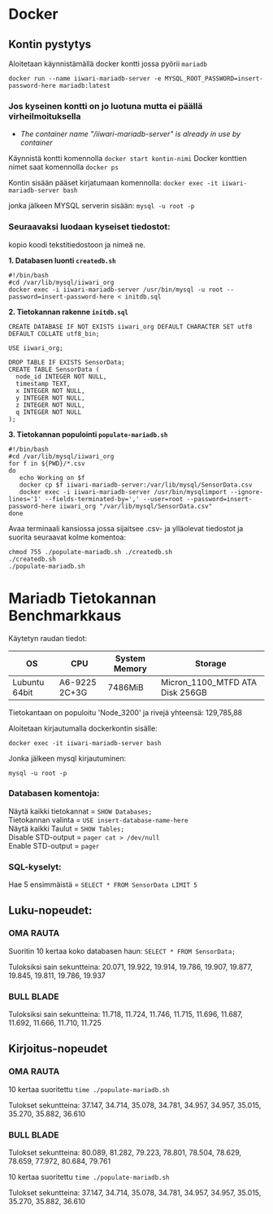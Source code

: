 # Docker

## Kontin pystytys

Aloitetaan käynnistämällä docker kontti jossa pyörii ```mariadb```
```
docker run --name iiwari-mariadb-server -e MYSQL_ROOT_PASSWORD=insert-password-here mariadb:latest
```

### Jos kyseinen kontti on jo luotuna mutta ei päällä virheilmoituksella
- *The container name "/iiwari-mariadb-server" is already in use by container*

Käynnistä kontti komennolla ```docker start kontin-nimi```
Docker konttien nimet saat komennolla ```docker ps```

Kontin sisään pääset kirjatumaan komennolla:
```docker exec -it iiwari-mariadb-server bash```

jonka jälkeen MYSQL serverin sisään:
```mysql -u root -p```

### Seuraavaksi luodaan kyseiset tiedostot:
kopio koodi tekstitiedostoon ja nimeä ne.

**1. Databasen luonti `createdb.sh`**

``` mysql
#!/bin/bash
#cd /var/lib/mysql/iiwari_org
docker exec -i iiwari-mariadb-server /usr/bin/mysql -u root --password=insert-password-here < initdb.sql
```
**2. Tietokannan rakenne `initdb.sql`**
```
CREATE DATABASE IF NOT EXISTS iiwari_org DEFAULT CHARACTER SET utf8 DEFAULT COLLATE utf8_bin;

USE iiwari_org;

DROP TABLE IF EXISTS SensorData;
CREATE TABLE SensorData (
  node_id INTEGER NOT NULL,
  timestamp TEXT,
  x INTEGER NOT NULL,
  y INTEGER NOT NULL,
  z INTEGER NOT NULL,
  q INTEGER NOT NULL
);
```

**3. Tietokannan populointi `populate-mariadb.sh`**
```
#!/bin/bash
#cd /var/lib/mysql/iiwari_org
for f in ${PWD}/*.csv
do
   echo Working on $f
   docker cp $f iiwari-mariadb-server:/var/lib/mysql/SensorData.csv
   docker exec -i iiwari-mariadb-server /usr/bin/mysqlimport --ignore-lines='1' --fields-terminated-by=',' --user=root --password=insert-password-here iiwari_org "/var/lib/mysql/SensorData.csv"
done
```

Avaa terminaali kansiossa jossa sijaitsee .csv- ja ylläolevat tiedostot ja suorita seuraavat kolme komentoa:
```
chmod 755 ./populate-mariadb.sh ./createdb.sh
./createdb.sh
./populate-mariadb.sh
```

# Mariadb Tietokannan Benchmarkkaus
Käytetyn raudan tiedot:



| OS          |   CPU       | System Memory |Storage | 
| --------    | --------    | --------      |-------|
|Lubuntu 64bit|A6-9225 2C+3G| 7486MiB       |Micron_1100_MTFD ATA Disk 256GB|



Tietokantaan on populoitu 'Node_3200' ja rivejä yhteensä: 129,785,88

Aloitetaan kirjautumalla dockerkontin sisälle:
```
docker exec -it iiwari-mariadb-server bash
```

Jonka jälkeen mysql kirjautuminen:
```
mysql -u root -p
```

### Databasen komentoja:
Näytä kaikki tietokannat = ```SHOW Databases;```  
Tietokannan valinta =  ```USE insert-database-name-here```  
Näytä kaikki Taulut = ```SHOW Tables;```  
Disable STD-output = ```pager cat > /dev/null```  
Enable STD-output = ```pager```
### SQL-kyselyt:
Hae 5 ensimmäistä = ```SELECT * FROM SensorData LIMIT 5```


## Luku-nopeudet:

### OMA RAUTA
Suoritin 10 kertaa koko databasen haun: ```SELECT * FROM SensorData;```

Tuloksiksi sain sekuntteina:
20.071, 19.922, 19.914, 19.786, 19.907,
19.877, 19.845, 19.811, 19.786, 19.937

### BULL BLADE

Tuloksiksi sain sekuntteina:
11.718, 11.724, 11.746, 11.715, 11.696, 
11.687, 11.692, 11.666, 11.710, 11.725

## Kirjoitus-nopeudet

### OMA RAUTA

10 kertaa suoritettu ```time ./populate-mariadb.sh```

Tulokset sekuntteina:
37.147, 34.714, 35.078, 34.781, 34.957,
34.957, 35.015, 35.270, 35.882, 36.610

### BULL BLADE

Tulokset sekuntteina:
80.089, 81.282, 79.223, 78.801, 78.504,
78.629, 78.659, 77.972, 80.684, 79.761


10 kertaa suoritettu ```time ./populate-mariadb.sh```

Tulokset sekuntteina:
37.147, 34.714, 35.078, 34.781, 34.957,
34.957, 35.015, 35.270, 35.882, 36.610
